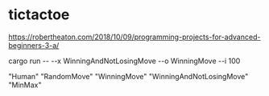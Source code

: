 # tictactoe
https://robertheaton.com/2018/10/09/programming-projects-for-advanced-beginners-3-a/

cargo run -- --x WinningAndNotLosingMove --o WinningMove --i 100

"Human"
"RandomMove"
"WinningMove"
"WinningAndNotLosingMove"
"MinMax"
